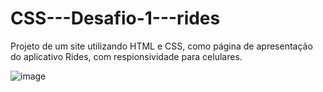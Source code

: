 # CSS---Desafio-1---rides

Projeto de um site utilizando HTML e CSS, como página de apresentação do aplicativo Rides, com respionsividade para celulares.

![image](https://user-images.githubusercontent.com/99893041/233371175-c5b92cb2-cec2-478e-b9ee-08c1b03e15b2.png)

